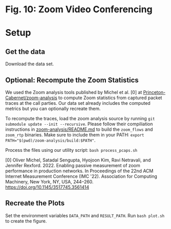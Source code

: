 Fig. 10: Zoom Video Conferencing
====

# Setup
## Get the data
Download the data set.

## Optional: Recompute the Zoom Statistics
We used the Zoom analysis tools published by Michel et al. [0] at [Princeton-Cabernet/zoom-analysis](https://github.com/Princeton-Cabernet/zoom-analysis) to compute Zoom statistics from captured packet traces at the call parties. Our data set already includes the computed metrics but you can optionally recreate them.

To recompute the traces, load the zoom analysis source by running `git submodule update --init --recursive`.
Please follow their compiliation instructions in [zoom-analysis/README.md](zoom-analysis/README.md) to build the `zoom_flows` and `zoom_rtp` binaries.
Make sure to include them in your PATH: `export PATH="$(pwd)/zoom-analysis/build:$PATH"`.

Process the files using our utility script: `bash process_pcaps.sh`

[0] Oliver Michel, Satadal Sengupta, Hyojoon Kim, Ravi Netravali, and Jennifer Rexford. 2022. Enabling passive measurement of zoom performance in production networks. In Proceedings of the 22nd ACM Internet Measurement Conference (IMC '22). Association for Computing Machinery, New York, NY, USA, 244–260. https://doi.org/10.1145/3517745.3561414

## Recreate the Plots
Set the environment variables `DATA_PATH` and `RESULT_PATH`. Run `bash plot.sh` to create the figure.
